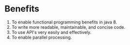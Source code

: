 # Benefits
1. To enable functional programming benefits in java 8.
2. To write more readable, maintainable, and concise code.
3. To use API's very easily and effectively.
4. To enable parallel processing.
